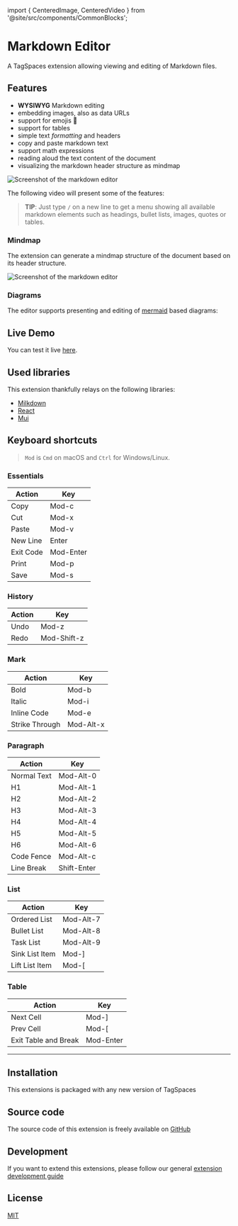 import { CenteredImage, CenteredVideo } from '@site/src/components/CommonBlocks';

# Markdown Editor

A TagSpaces extension allowing viewing and editing of Markdown files.

## Features

- **WYSIWYG** Markdown editing
- embedding images, also as data URLs
- support for emojis 🍒
- support for tables
- simple text _formatting_ and headers
- copy and paste markdown text
- support math expressions
- reading aloud the text content of the document
- visualizing the markdown header structure as mindmap

![Screenshot of the markdown editor](/media/extensions/md-editor-menu.png)

The following video will present some of the features:

<CenteredVideo
    caption="Markdown editor - feature overview"
    src="https://www.tagspaces.org/content/v3-11/markdown-editor-demo.mp4"
    posterUrl="/content/videos/mermaid-diagrams.png"
    autoPlay={true}
    showCaption
  />

> **TIP**: Just type `/` on a new line to get a menu showing all available markdown elements such as headings, bullet lists, images, quotes or tables.

### Mindmap

The extension can generate a mindmap structure of the document based on its header structure.

![Screenshot of the markdown editor](/media/extensions/md-editor-mindmap.png)

### Diagrams

The editor supports presenting and editing of [mermaid](https://mermaid-js.github.io/mermaid/) based diagrams:

<CenteredVideo
    caption="Mermaid based diagrams in the markdown editor"
    src="/media/extensions/editor-md-mermaid-diagrams.mp4"
    posterUrl="/media/extensions/editor-md-mermaid-diagrams.png"
    autoPlay={false}
    showCaption
  />

## Live Demo

You can test it live [here](https://demo.tagspaces.com/int.html?tslid=10ades09-c7fd-zt33-fc67-a75db43rt4gz&tsdpath=demo%2FNote-Taking&tsepath=demo%2FNote-Taking%2Fcomplex-markdown-note.md).

## Used libraries

This extension thankfully relays on the following libraries:

- [Milkdown](https://milkdown.dev/)
- [React](https://reactjs.org/)
- [Mui](https://mui.com/)

## Keyboard shortcuts

> `Mod` is `Cmd` on macOS and `Ctrl` for Windows/Linux.

### Essentials

| Action    | Key       |
| --------- | --------- |
| Copy      | Mod-c     |
| Cut       | Mod-x     |
| Paste     | Mod-v     |
| New Line  | Enter     |
| Exit Code | Mod-Enter |
| Print     | Mod-p     |
| Save      | Mod-s     |

### History

| Action | Key         |
| ------ | ----------- |
| Undo   | Mod-z       |
| Redo   | Mod-Shift-z |

### Mark

| Action         | Key       |
| -------------- | --------- |
| Bold           | Mod-b     |
| Italic         | Mod-i     |
| Inline Code    | Mod-e     |
| Strike Through | Mod-Alt-x |

### Paragraph

| Action      | Key         |
| ----------- | ----------- |
| Normal Text | Mod-Alt-0   |
| H1          | Mod-Alt-1   |
| H2          | Mod-Alt-2   |
| H3          | Mod-Alt-3   |
| H4          | Mod-Alt-4   |
| H5          | Mod-Alt-5   |
| H6          | Mod-Alt-6   |
| Code Fence  | Mod-Alt-c   |
| Line Break  | Shift-Enter |

### List

| Action         | Key       |
| -------------- | --------- |
| Ordered List   | Mod-Alt-7 |
| Bullet List    | Mod-Alt-8 |
| Task List      | Mod-Alt-9 |
| Sink List Item | Mod-]     |
| Lift List Item | Mod-[     |

### Table

| Action               | Key       |
| -------------------- | --------- |
| Next Cell            | Mod-]     |
| Prev Cell            | Mod-[     |
| Exit Table and Break | Mod-Enter |

---

## Installation

This extensions is packaged with any new version of TagSpaces

## Source code

The source code of this extension is freely available on [GitHub](https://github.com/tagspaces/tagspaces-extensions/tree/main/md-editor)

## Development

If you want to extend this extensions, please follow our general [extension development guide](/dev/extension-development-guide)

## License

[MIT](https://github.com/tagspaces/tagspaces-extensions/blob/main/md-editor/LICENSE.txt)
